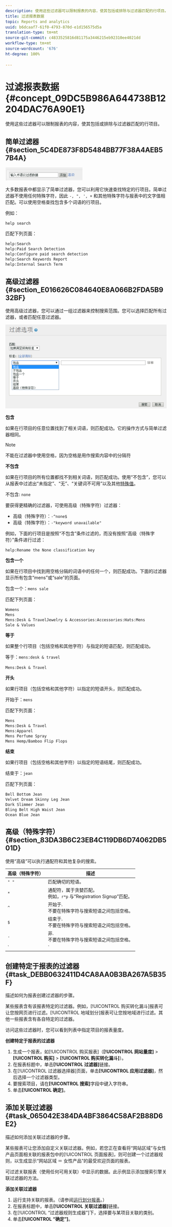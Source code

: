 ```yaml
---
description: 使用这些过滤器可以限制报表的内容，使其包括或排除与过滤器匹配的行项目。
title: 过滤报表数据
topic: Reports and analytics
uuid: b6dcaaf7-61f0-4793-870d-e1d156575d5a
translation-type: tm+mt
source-git-commit: c4833525816d81175a3446215eb92310ee4021dd
workflow-type: tm+mt
source-wordcount: '676'
ht-degree: 100%

---
```



# 过滤报表数据 {#concept_09DC5B986A644738B12204DAC76A90E1}

使用这些过滤器可以限制报表的内容，使其包括或排除与过滤器匹配的行项目。

## 简单过滤器 {#section_5C4DE873F8D5484BB77F38A4AEB57B4A}

![](assets/filter.png)

大多数报表中都显示了简单过滤器，您可以利用它快速查找特定的行项目。简单过滤器不使用任何特殊字符，因此 `-, ", ', +` 和其他特殊字符与报表中的文字值相匹配。可以使用空格查找包含多个词语的行项目。

例如：

```
help search
```

匹配下列页面：

```
help:Search
help:Paid Search Detection
help:Configure paid search detection
help:Search Keywords Report
help:Internal Search Term
```

## 高级过滤器 {#section_E016626C084640E8A066B2FDA5B932BF}

使用高级过滤器，您可以通过一组过滤器来控制搜索范围。您可以选择匹配所有过滤器，或者匹配任意过滤器。

![](assets/advanced_filter.png)

**包含**

如果在行项目的任意位置找到了相关词语，则匹配成功。它的操作方式与简单过滤器相同。

>[!NOTE]
>
>不能在过滤器中使用空格，因为空格是用作搜索内容中的分隔符

**不包含**

如果在行项目的所有位置都找不到相关词语，则匹配成功。使用“不包含”，您可以从报表中过滤出“未指定”、“无”、“关键词不可用”以及其他[特殊值](https://docs.adobe.com/content/help/zh-Hans/analytics/technotes/unspecified.html)。

不包含: `none`

要获得更精确的过滤器，可使用高级（特殊字符）过滤器：

* 高级（特殊字符）：`-^none$`
* 高级（特殊字符）：`-"keyword unavailable"`

例如，下面的行项目是按照“不包含”条件过滤的，而没有按照“高级（特殊字符）”条件进行过滤：

```
help:Rename the None classification key
```

**包含一个**

如果在行项目中找到用空格分隔的词语中的任何一个，则匹配成功。下面的过滤器显示所有包含“mens”或“sale”的页面。

包含一个：`mens sale`

匹配下列页面：

```
Womens
Mens
Mens:Desk & TravelJewelry & Accessories:Accessories:Hats:Mens
Sale & Values
```

**等于**

如果整个行项目（包括空格和其他字符）与指定的短语匹配，则匹配成功。

等于：`mens:desk & travel`

`Mens:Desk & Travel`

**开头**

如果行项目（包括空格和其他字符）以指定的短语开头，则匹配成功。

开始于：`mens`

匹配下列页面：

```
Mens
Mens:Desk & Travel
Mens:Apparel
Mens Perfume Spray
Mens Hemp/Bamboo Flip Flops
```

**结束**

如果行项目（包括空格和其他字符）以指定的短语结尾，则匹配成功。

结束于：`jean`

匹配下列页面：

```
Bell Bottom Jean
Velvet Dream Skinny Leg Jean
Dark Slimmer Jean
Bling Belt High Waist Jean
Ocean Blue Jean
```

## 高级（特殊字符）{#section_83DA3B6C23EB4C119DB6D74062DB501D}

使用“高级”可以执行通配符和其他复杂的搜索。

| 高级（特殊字符） | 描述 |
|--- |--- |
| `" "` | 匹配确切的短语。 |
| `*` | 通配符，属于贪婪匹配。<br>例如，`r*p` 与“Registration Signup”匹配。 |
| `^` | 开始于. <br>不要在特殊字符与搜索短语之间包括空格。 |
| `$` | 结束于. <br>不要在特殊字符与搜索短语之间包括空格。 |
| `-` | 非. <br>不要在特殊字符与搜索短语之间包括空格。 |
| `|` | 或者，<br>注意：必须在管道字符的两边各包括一个空格，即 `" | "`。 |

## 创建特定于报表的过滤器 {#task_DEBB0632411D4CA8AA0B3BA267A5B35F}

描述如何为报表创建过滤器的步骤。

<!-- 

t_reports_filter_specific.xml

 -->

某些报表含有该报表特定的过滤器。例如，[!UICONTROL 购买转化漏斗]报表可让您按网页进行过滤。[!UICONTROL 地域划分]报表可让您按地域进行过滤。其他一些报表含有各自特定的过滤器。

访问这些过滤器时，您可以看到列表中指定项目的报表量度。

**创建特定于报表的过滤器**

1. 生成一个报表，如[!UICONTROL 购买报表]（**[!UICONTROL 网站量度]** > **[!UICONTROL 购买]** > **[!UICONTROL 购买转化漏斗]**）。
1.  在报表标题中，单击&#x200B;**[!UICONTROL 过滤器]**&#x200B;链接。
1.  在[!UICONTROL 过滤器选择器]页面，单击&#x200B;**[!UICONTROL 应用过滤器]**，然后选择一个过滤器类型。
1.  要搜索项目，请在&#x200B;**[!UICONTROL 搜索]**&#x200B;字段中键入字符串。
1. 单击&#x200B;**[!UICONTROL 确定]**。

## 添加关联过滤器 {#task_065042E384DA4BF3864C58AF2B88D6E2}

描述如何添加关联过滤器的步骤。

<!-- 

t_reports_correlation_filter.xml

 -->

某些报表可让您添加自定义关联过滤器。例如，若您正在查看将“网站区域”与女性产品页面相关联的报表包中的[!UICONTROL 页面报表]，则可创建一个过滤器规则，以生成显示“网站区域 ＝ 女性产品”的最受欢迎页面的报表。

可过滤关联报表（使用任何可用关联）中显示的数据。此示例显示添加搜索引擎关联过滤器的方法。

**添加关联过滤器**

1. 运行支持关联的报表。（请参阅[运行划分报表](/help/analyze/reports-analytics/reports-customize/breakdowns.md#task_F685624830E64C829C8BE6435A107F69)。）
1. 在报表标题中，单击&#x200B;**[!UICONTROL 关联过滤器]**&#x200B;链接。
1. 在[!UICONTROL “过滤器规则生成器”]下，选择要与某项目关联的类别。
1. 单击&#x200B;**[!UICONTROL “确定”]**。
